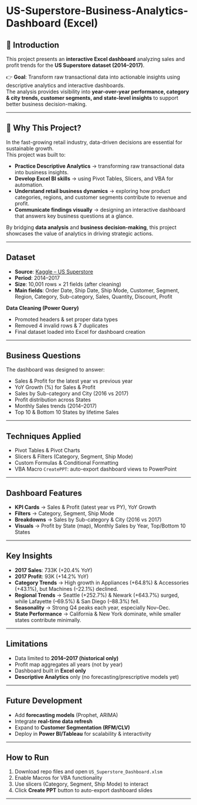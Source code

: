 # US-Superstore-Business-Analytics-Dashboard (Excel)

## 📌 Introduction  
This project presents an **interactive Excel dashboard** analyzing sales and profit trends for the **US Superstore dataset (2014–2017)**.  

👉 **Goal**: Transform raw transactional data into actionable insights using descriptive analytics and interactive dashboards.  
The analysis provides visibility into **year-over-year performance, category & city trends, customer segments, and state-level insights** to support better business decision-making.  

---

## 🎯 Why This Project?  
In the fast-growing retail industry, data-driven decisions are essential for sustainable growth.  
This project was built to:  

- **Practice Descriptive Analytics** → transforming raw transactional data into business insights.  
- **Develop Excel BI skills** → using Pivot Tables, Slicers, and VBA for automation.  
- **Understand retail business dynamics** → exploring how product categories, regions, and customer segments contribute to revenue and profit.  
- **Communicate findings visually** → designing an interactive dashboard that answers key business questions at a glance.  

By bridging **data analysis** and **business decision-making**, this project showcases the value of analytics in driving strategic actions.  

---

## Dataset  
- **Source**: [Kaggle – US Superstore](https://www.kaggle.com/datasets/juhi1994/superstore?resource=download)  
- **Period**: 2014–2017  
- **Size**: 10,001 rows × 21 fields (after cleaning)  
- **Main fields**: Order Date, Ship Date, Ship Mode, Customer, Segment, Region, Category, Sub-category, Sales, Quantity, Discount, Profit  

**Data Cleaning (Power Query)**  
- Promoted headers & set proper data types  
- Removed 4 invalid rows & 7 duplicates  
- Final dataset loaded into Excel for dashboard creation  

---

## Business Questions  
The dashboard was designed to answer:  
- Sales & Profit for the latest year vs previous year  
- YoY Growth (%) for Sales & Profit  
- Sales by Sub-category and City (2016 vs 2017)  
- Profit distribution across States  
- Monthly Sales trends (2014–2017)  
- Top 10 & Bottom 10 States by lifetime Sales  

---

## Techniques Applied  
- Pivot Tables & Pivot Charts  
- Slicers & Filters (Category, Segment, Ship Mode)  
- Custom Formulas & Conditional Formatting  
- VBA Macro `CreatePPT`: auto-export dashboard views to PowerPoint  

---

## Dashboard Features  
- **KPI Cards** → Sales & Profit (latest year vs PY), YoY Growth  
- **Filters** → Category, Segment, Ship Mode  
- **Breakdowns** → Sales by Sub-category & City (2016 vs 2017)  
- **Visuals** → Profit by State (map), Monthly Sales by Year, Top/Bottom 10 States  

---

## Key Insights  
- **2017 Sales**: 733K (+20.4% YoY)  
- **2017 Profit**: 93K (+14.2% YoY)  
- **Category Trends** → High growth in Appliances (+64.8%) & Accessories (+43.1%), but Machines (–22.1%) declined.  
- **Regional Trends** → Seattle (+252.7%) & Newark (+643.7%) surged, while Lafayette (–69.5%) & San Diego (–88.3%) fell.  
- **Seasonality** → Strong Q4 peaks each year, especially Nov–Dec.  
- **State Performance** → California & New York dominate, while smaller states contribute minimally.  

---

## Limitations  
- Data limited to **2014–2017 (historical only)**  
- Profit map aggregates all years (not by year)  
- Dashboard built in **Excel only**  
- **Descriptive Analytics** only (no forecasting/prescriptive models yet)  

---

## Future Development  
- Add **forecasting models** (Prophet, ARIMA)  
- Integrate **real-time data refresh**  
- Expand to **Customer Segmentation (RFM/CLV)**  
- Deploy in **Power BI/Tableau** for scalability & interactivity  

---

## How to Run  
1. Download repo files and open `US_Superstore_Dashboard.xlsm`  
2. Enable Macros for VBA functionality  
3. Use slicers (Category, Segment, Ship Mode) to interact  
4. Click **Create PPT** button to auto-export dashboard slides  

---
